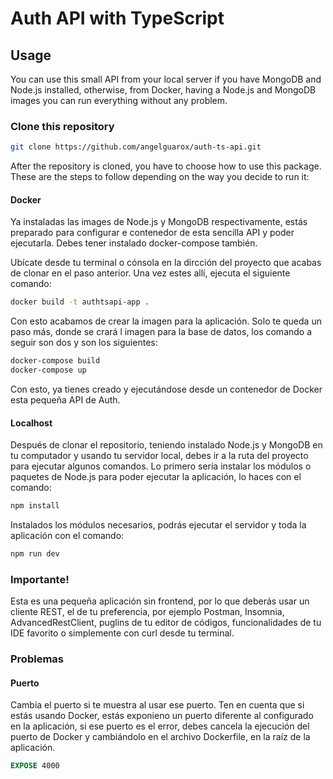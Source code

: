 # Auth API with TypeScript

## Usage

You can use this small API from your local server if you have MongoDB and Node.js installed, otherwise, from Docker, having a Node.js and MongoDB images you can run everything without any problem.

### Clone this repository

```bash
git clone https://github.com/angelguarox/auth-ts-api.git
```
After the repository is cloned, you have to choose how to use this package. These are the steps to follow depending on the way you decide to run it:

#### Docker

Ya instaladas las images de Node.js y MongoDB respectivamente, estás preparado para configurar e contenedor de esta sencilla API y poder ejecutarla. Debes tener instalado docker-compose también.

Ubícate desde tu terminal o cónsola en la dircción del proyecto que acabas de clonar en el paso anterior. Una vez estes allí, ejecuta el siguiente comando:

```bash
docker build -t authtsapi-app .
```

Con esto acabamos de crear la imagen para la aplicación. Solo te queda un paso más, donde se crará l imagen para la base de datos, los comando a seguir son dos y son los siguientes:

```bash
docker-compose build
docker-compose up
```

Con esto, ya tienes creado y ejecutándose desde un contenedor de Docker esta pequeña API de Auth.

#### Localhost

Después de clonar el repositorio, teniendo instalado Node.js y MongoDB en tu computador y usando tu servidor local, debes ir a la ruta del proyecto para ejecutar algunos comandos. Lo primero sería instalar los módulos o paquetes de Node.js para poder ejecutar la aplicación, lo haces con el comando:

```bash
npm install
```

Instalados los módulos necesarios, podrás ejecutar el servidor y toda la aplicación con el comando:

```bash
npm run dev
```

### Importante!

Esta es una pequeña aplicación sin frontend, por lo que deberás usar un cliente REST, el de tu preferencia, por ejemplo Postman, Insomnia, AdvancedRestClient, puglins de tu editor de códigos, funcionalidades de tu IDE favorito o simplemente con curl desde tu terminal.

### Problemas

#### Puerto

Cambia el puerto si te muestra al usar ese puerto. Ten en cuenta que si estás usando Docker, estás exponieno un puerto diferente al configurado en la aplicación, si ese puerto es el error, debes cancela la ejecución del puerto de Docker y cambiándolo en el archivo Dockerfile, en la raíz de la aplicación.

```dockerfile
EXPOSE 4000
```